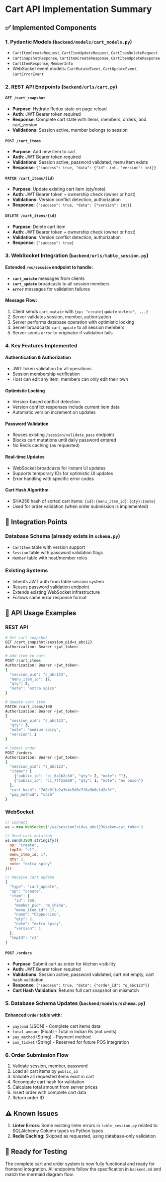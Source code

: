 # Cart API Implementation Summary

## ✅ Implemented Components

### 1. **Pydantic Models** (`backend/models/cart_models.py`)
- `CartItemCreateRequest`, `CartItemUpdateRequest`, `CartItemDeleteRequest`
- `CartSnapshotResponse`, `CartItemCreateResponse`, `CartItemUpdateResponse`
- `CartItemResponse`, `MemberInfo`
- WebSocket event models: `CartMutateEvent`, `CartUpdateEvent`, `CartErrorEvent`

### 2. **REST API Endpoints** (`backend/urls/cart.py`)

#### `GET /cart_snapshot`
- **Purpose**: Hydrate Redux state on page reload
- **Auth**: JWT Bearer token required
- **Response**: Complete cart state with items, members, orders, and cart_version
- **Validations**: Session active, member belongs to session

#### `POST /cart_items`
- **Purpose**: Add new item to cart
- **Auth**: JWT Bearer token required  
- **Validations**: Session active, password validated, menu item exists
- **Response**: `{"success": true, "data": {"id": int, "version": int}}`

#### `PATCH /cart_items/{id}`
- **Purpose**: Update existing cart item (qty/note)
- **Auth**: JWT Bearer token + ownership check (owner or host)
- **Validations**: Version conflict detection, authorization
- **Response**: `{"success": true, "data": {"version": int}}`

#### `DELETE /cart_items/{id}`
- **Purpose**: Delete cart item
- **Auth**: JWT Bearer token + ownership check (owner or host) 
- **Validations**: Version conflict detection, authorization
- **Response**: `{"success": true}`

### 3. **WebSocket Integration** (`backend/urls/table_session.py`)

#### Extended `/ws/session` endpoint to handle:
- **`cart_mutate`** messages from clients
- **`cart_update`** broadcasts to all session members
- **`error`** messages for validation failures

#### Message Flow:
1. Client sends `cart_mutate` with `{op: "create|update|delete", ...}`
2. Server validates session, member, authorization
3. Server performs database operation with optimistic locking
4. Server broadcasts `cart_update` to all session members
5. Server sends `error` to originator if validation fails

### 4. **Key Features Implemented**

#### **Authentication & Authorization**
- JWT token validation for all operations
- Session membership verification
- Host can edit any item, members can only edit their own

#### **Optimistic Locking**
- Version-based conflict detection
- Version conflict responses include current item data
- Automatic version increment on updates

#### **Password Validation**  
- Reuses existing `/session/validate_pass` endpoint
- Blocks cart mutations until daily password entered
- No Redis caching (as requested)

#### **Real-time Updates**
- WebSocket broadcasts for instant UI updates
- Supports temporary IDs for optimistic UI updates
- Error handling with specific error codes

#### **Cart Hash Algorithm**
- SHA256 hash of sorted cart items: `{id}:{menu_item_id}:{qty}:{note}`
- Used for order validation (when order submission is implemented)

## 🔗 Integration Points

### **Database Schema** (already exists in `schema.py`)
- `CartItem` table with version support
- `Session` table with password validation flags
- `Member` table with host/member roles

### **Existing Systems**
- Inherits JWT auth from table session system
- Reuses password validation endpoint
- Extends existing WebSocket infrastructure
- Follows same error response format

## 📝 API Usage Examples

### REST API
```bash
# Get cart snapshot
GET /cart_snapshot?session_pid=s_abc123
Authorization: Bearer <jwt_token>

# Add item to cart  
POST /cart_items
Authorization: Bearer <jwt_token>
{
  "session_pid": "s_abc123",
  "menu_item_id": 17,
  "qty": 2,
  "note": "extra spicy"
}

# Update cart item
PATCH /cart_items/100
Authorization: Bearer <jwt_token>
{
  "session_pid": "s_abc123", 
  "qty": 3,
  "note": "medium spicy",
  "version": 1
}

# Submit order
POST /orders
Authorization: Bearer <jwt_token>
{
  "session_pid": "s_abc123",
  "items": [
    {"public_id": "ci_0a1b2c3d", "qty": 2, "note": ""},
    {"public_id": "ci_7ff2a8b9", "qty": 1, "note": "no onion"}
  ],
  "cart_hash": "7d8c9f1e2a3b4c5d6e7f8a9b0c1d2e3f",
  "pay_method": "cash"
}
```

### WebSocket
```javascript
// Connect
ws = new WebSocket('/ws/session?sid=s_abc123&token=jwt_token')

// Send cart mutation
ws.send(JSON.stringify({
  op: "create",
  tmpId: "c1", 
  menu_item_id: 17,
  qty: 2,
  note: "extra spicy"
}))

// Receive cart update
{
  "type": "cart_update",
  "op": "create", 
  "item": {
    "id": 100,
    "member_pid": "m_chinu",
    "menu_item_id": 17,
    "name": "Cappuccino",
    "qty": 2,
    "note": "extra spicy",
    "version": 1
  },
  "tmpId": "c1"
}
```

#### `POST /orders`
- **Purpose**: Submit cart as order for kitchen visibility
- **Auth**: JWT Bearer token required
- **Validations**: Session active, password validated, cart not empty, cart hash validation
- **Response**: `{"success": true, "data": {"order_id": "o_abc123"}}`
- **Cart Hash Validation**: Returns full cart snapshot on mismatch

### 5. **Database Schema Updates** (`backend/models/schema.py`)

#### Enhanced `Order` table with:
- `payload` (JSON) - Complete cart items data
- `total_amount` (Float) - Total in Indian Rs (not cents)
- `pay_method` (String) - Payment method
- `pos_ticket` (String) - Reserved for future POS integration

### 6. **Order Submission Flow**
1. Validate session, member, password
2. Load all cart items by `public_id`
3. Validate all requested items exist in cart
4. Recompute cart hash for validation
5. Calculate total amount from server prices
6. Insert order with complete cart data
7. Return order ID

## ⚠️ Known Issues

1. **Linter Errors**: Some existing linter errors in `table_session.py` related to SQLAlchemy Column types vs Python types
2. **Redis Caching**: Skipped as requested, using database-only validation

## 🚀 Ready for Testing

The complete cart and order system is now fully functional and ready for frontend integration. All endpoints follow the specification in `backend.md` and match the mermaid diagram flow. 